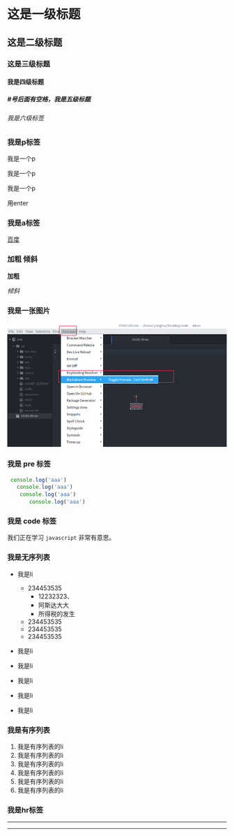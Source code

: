 
# 这是一级标题
## 这是二级标题
### 这是三级标题
#### 我是四级标题
##### #号后面有空格，我是五级标题
###### 我是六级标签

### 我是p标签

我是一个p

我是一个p

我是一个p

用enter

### 我是a标签

[百度](http://www.baidu.com)

### 加粗 倾斜

**加粗**  

*倾斜*

### 我是一张图片

![alt属性](./images/jietu.png)


### 我是 pre 标签

```js
 console.log('aaa')
   console.log('aaa')
    console.log('aaa')
       console.log('aaa')

```
### 我是 code 标签

我们正在学习 `javascript` 非常有意思。


### 我是无序列表

- 我是li
  - 234453535
    - 12232323、
    - 阿斯达大大
    - 所得税的发生
  - 234453535  
  - 234453535  
  - 234453535

- 我是li
- 我是li
- 我是li
- 我是li
- 我是li

### 我是有序列表

1. 我是有序列表的li
2. 我是有序列表的li
3. 我是有序列表的li
4. 我是有序列表的li
5. 我是有序列表的li
6. 我是有序列表的li

### 我是hr标签

***

---
